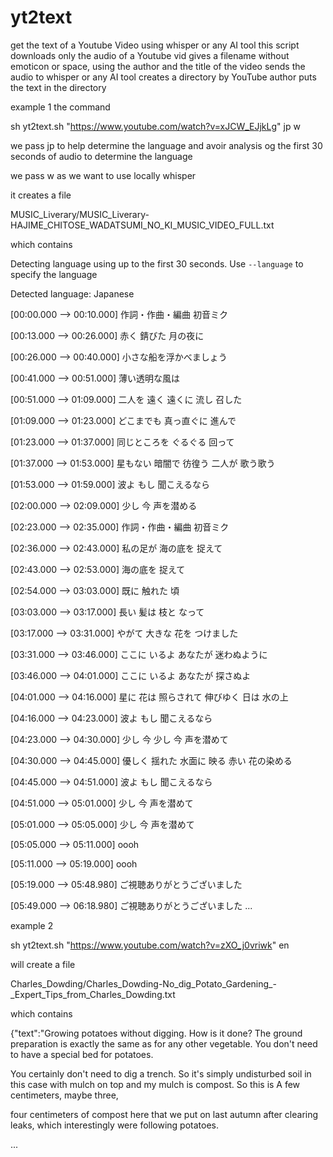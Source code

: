 # yt2text
get the text of a Youtube Video using whisper or any AI tool
this script 
downloads only the audio of a Youtube vid
gives a filename without emoticon or space, using the author and the title of the video
sends the audio to whisper or any AI tool
creates a directory by YouTube author
puts the text in the directory

example 1
the command 

sh yt2text.sh "https://www.youtube.com/watch?v=xJCW_EJjkLg" jp w

we pass jp to help determine the language and avoir analysis og the first 30 seconds of audio to determine the language

we pass w as we want to use locally whisper

it creates a file 

MUSIC_Liverary/MUSIC_Liverary-HAJIME_CHITOSE_WADATSUMI_NO_KI_MUSIC_VIDEO_FULL.txt

which contains

Detecting language using up to the first 30 seconds. Use `--language` to specify the language

Detected language: Japanese

[00:00.000 --> 00:10.000] 作詞・作曲・編曲 初音ミク

[00:13.000 --> 00:26.000] 赤く 錆びた 月の夜に

[00:26.000 --> 00:40.000] 小さな船を浮かべましょう

[00:41.000 --> 00:51.000] 薄い透明な風は

[00:51.000 --> 01:09.000] 二人を 遠く 遠くに 流し 召した

[01:09.000 --> 01:23.000] どこまでも 真っ直ぐに 進んで

[01:23.000 --> 01:37.000] 同じところを ぐるぐる 回って

[01:37.000 --> 01:53.000] 星もない 暗闇で 彷徨う 二人が 歌う歌う

[01:53.000 --> 01:59.000] 波よ もし 聞こえるなら

[02:00.000 --> 02:09.000] 少し 今 声を潜める

[02:23.000 --> 02:35.000] 作詞・作曲・編曲 初音ミク

[02:36.000 --> 02:43.000] 私の足が 海の底を 捉えて

[02:43.000 --> 02:53.000] 海の底を 捉えて

[02:54.000 --> 03:03.000] 既に 触れた 頃

[03:03.000 --> 03:17.000] 長い 髪は 枝と なって

[03:17.000 --> 03:31.000] やがて 大きな 花を つけました

[03:31.000 --> 03:46.000] ここに いるよ あなたが 迷わぬように

[03:46.000 --> 04:01.000] ここに いるよ あなたが 探さぬよ

[04:01.000 --> 04:16.000] 星に 花は 照らされて 伸びゆく 日は 水の上

[04:16.000 --> 04:23.000] 波よ もし 聞こえるなら

[04:23.000 --> 04:30.000] 少し 今 少し 今 声を潜めて

[04:30.000 --> 04:45.000] 優しく 揺れた 水面に 映る 赤い 花の染める

[04:45.000 --> 04:51.000] 波よ もし 聞こえるなら

[04:51.000 --> 05:01.000] 少し 今 声を潜めて

[05:01.000 --> 05:05.000] 少し 今 声を潜めて

[05:05.000 --> 05:11.000] oooh

[05:11.000 --> 05:19.000] oooh

[05:19.000 --> 05:48.980] ご視聴ありがとうございました

[05:49.000 --> 06:18.980] ご視聴ありがとうございました
...


example 2

sh yt2text.sh "https://www.youtube.com/watch?v=zXO_j0vriwk" en

will create a file

Charles_Dowding/Charles_Dowding-No_dig_Potato_Gardening_-_Expert_Tips_from_Charles_Dowding.txt

which contains

{"text":"Growing potatoes without digging. How is it done? The ground preparation is exactly the same as for any other vegetable. You don't need to have a special bed for potatoes. 

You certainly don't need to dig a trench. So it's simply undisturbed soil in this case with mulch on top and my mulch is compost. So this is A few centimeters, maybe three, 

four centimeters of compost here that we put on last autumn after clearing leaks, which interestingly were following potatoes.

...
